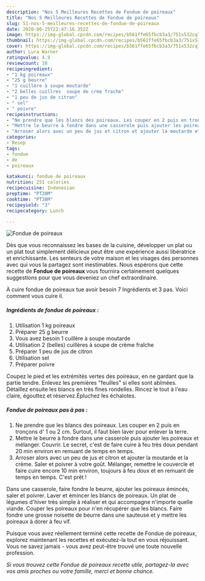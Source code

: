 ```yaml
---
description: "Nos 5 Meilleures Recettes de Fondue de poireaux"
title: "Nos 5 Meilleures Recettes de Fondue de poireaux"
slug: 51-nos-5-meilleures-recettes-de-fondue-de-poireaux
date: 2020-06-25T22:47:16.352Z
image: https://img-global.cpcdn.com/recipes/b561ffe65fbcb3a3/751x532cq70/fondue-de-poireaux-photo-principale-de-la-recette.jpg
thumbnail: https://img-global.cpcdn.com/recipes/b561ffe65fbcb3a3/751x532cq70/fondue-de-poireaux-photo-principale-de-la-recette.jpg
cover: https://img-global.cpcdn.com/recipes/b561ffe65fbcb3a3/751x532cq70/fondue-de-poireaux-photo-principale-de-la-recette.jpg
author: Lura Warner
ratingvalue: 4.9
reviewcount: 10
recipeingredient:
- "1 kg poireaux"
- "25 g beurre"
- "1 cuillère à soupe moutarde"
- "2 belles cuillres  soupe de crme frache"
- "1 peu de jus de citron"
- " sel"
- " poivre"
recipeinstructions:
- "Ne prendre que les blancs des poireaux. Les couper en 2 puis en tronçons d&#39; 1 ou 2 cm. Surtout, il faut bien laver pour enlever la terre."
- "Mettre le beurre à fondre dans une casserole puis ajouter les poireaux et mélanger. Couvrir. Le secret, c&#39;est de faire cuire à feu très doux pendant 20 min environ en remuant de temps en temps."
- "Arroser alors avec un peu de jus et citron et ajouter la moutarde et la crème. Saler et poivrer à votre goût. Mélanger, remettre le couvercle et faire cuire encore 10 min environ, toujours à feu doux et en remuant de temps en temps. C&#39;est prêt !"
categories:
- Resep
tags:
- fondue
- de
- poireaux

katakunci: fondue de poireaux 
nutrition: 251 calories
recipecuisine: Indonesian
preptime: "PT20M"
cooktime: "PT38M"
recipeyield: "3"
recipecategory: Lunch

---
```



![Fondue de poireaux](https://img-global.cpcdn.com/recipes/b561ffe65fbcb3a3/751x532cq70/fondue-de-poireaux-photo-principale-de-la-recette.jpg)

Dès que vous reconnaissez les bases de la cuisine, développer un plat ou un plat tout simplement délicieux peut être une expérience aussi libératrice et enrichissante. Les senteurs de votre maison et les visages des personnes avec qui vous la partagez sont inestimables. Nous espérons que cette recette de <strong> Fondue de poireaux </strong> vous fournira certainement quelques suggestions pour que vous deveniez un chef extraordinaire.

<!--inarticleads1-->

À cuire fondue de poireaux tue avoir besoin 7 Ingrédients et 3 pas. Voici comment vous cuire il.

##### Ingrédients de fondue de poireaux :

1. Utilisation 1 kg poireaux
1. Préparer 25 g beurre
1. Vous avez besoin 1 cuillère à soupe moutarde
1. Utilisation 2 (belles) cuillères à soupe de crème fraîche
1. Préparer 1 peu de jus de citron
1. Utilisation  sel
1. Préparer  poivre


Coupez le pied et les extrémités vertes des poireaux, en ne gardant que la partie tendre. Enlevez les premières &#34;feuilles&#34; si elles sont abîmées. Détaillez ensuite les blancs en très fines rondelles. Rincez le tout à l&#39;eau claire, égouttez et réservez.Épluchez les échalotes. 

<!--inarticleads2-->

##### Fondue de poireaux pas à pas :

1. Ne prendre que les blancs des poireaux. Les couper en 2 puis en tronçons d&#39; 1 ou 2 cm. Surtout, il faut bien laver pour enlever la terre.
1. Mettre le beurre à fondre dans une casserole puis ajouter les poireaux et mélanger. Couvrir. Le secret, c&#39;est de faire cuire à feu très doux pendant 20 min environ en remuant de temps en temps.
1. Arroser alors avec un peu de jus et citron et ajouter la moutarde et la crème. Saler et poivrer à votre goût. Mélanger, remettre le couvercle et faire cuire encore 10 min environ, toujours à feu doux et en remuant de temps en temps. C&#39;est prêt !


Dans une casserole, faire fondre le beurre, ajouter les poireaux émincés, saler et poivrer. Laver et émincer les blancs de poireaux. Un plat de légumes d&#39;hiver très simple à réaliser et qui accompagne n&#39;importe quelle viande. Couper les poireaux pour n&#39;en récupérer que les blancs. Faire fondre une grosse noisette de beurre dans une sauteuse et y mettre les poireaux à dorer à feu vif. 

<!--inarticleads1-->

<p>
Puisque vous avez réellement terminé cette recette de Fondue de poireaux, explorez maintenant les recettes et exécutez-la tout en vous réjouissant. Vous ne savez jamais - vous avez peut-être trouvé une toute nouvelle profession.
</p>

<p>
<i>Si vous trouvez cette Fondue de poireaux recette utile, partagez-la avec vos amis proches ou votre famille, merci et bonne chance.</i>
</p>
